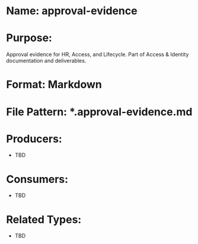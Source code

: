 # Name: approval-evidence

# Purpose:
Approval evidence for HR, Access, and Lifecycle. Part of Access & Identity documentation and deliverables.

# Format: Markdown

# File Pattern: *.approval-evidence.md

# Producers:
- TBD

# Consumers:
- TBD

# Related Types:
- TBD
